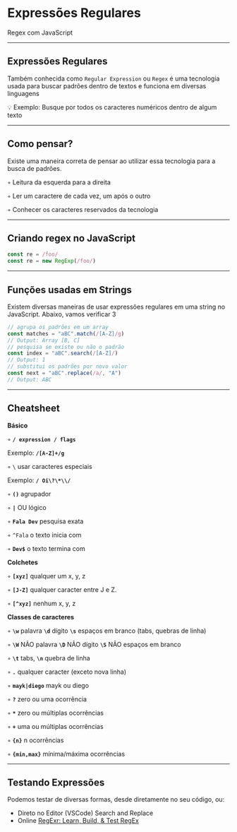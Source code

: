 # Expressões Regulares

Regex com JavaScript

---

## Expressões Regulares

Também conhecida como `Regular Expression` ou `Regex` é uma tecnologia usada para buscar padrões dentro de textos e funciona em diversas linguagens

<aside>
💡 Exemplo: Busque por todos os caracteres numéricos dentro de algum texto

</aside>

---

## Como pensar?

Existe uma maneira correta de pensar ao utilizar essa tecnologia para a busca de padrões.

◦ Leitura da esquerda para a direita

◦ Ler um caractere de cada vez, um após o outro

◦ Conhecer os caracteres reservados da tecnologia

---

## Criando regex no JavaScript

```jsx
const re = /foo/
const re = new RegExp(/foo/)
```

---

## Funções usadas em Strings

Existem diversas maneiras de usar expressões regulares em uma string no JavaScript. Abaixo, vamos verificar 3

```jsx
// agrupa os padrões em um array
const matches = "aBC".match(/[A-Z]/g)
// Output: Array [B, C]
// pesquisa se existe ou não o padrão
const index = "aBC".search(/[A-Z]/)
// Output: 1
// substitui os padrões por novo valor
const next = "aBC".replace(/a/, "A")
// Output: ABC
```

---

## Cheatsheet

**Básico**

◦ **`/ expression / flags`**

Exemplo: **`/[A-Z]+/g`**

◦ `\` usar caracteres especiais

Exemplo: **`/ Oi\?\*\\/`**

◦ **`()`** agrupador

◦ **`|`** OU lógico

◦ **`Fala Dev`** pesquisa exata

◦ `^Fala` o texto inicia com

◦ **`Dev$`** o texto termina com

**Colchetes**

◦ **`[xyz]`** qualquer um x, y, z

◦ **`[J-Z]`** qualquer caracter entre J e Z.

◦ **`[^xyz]`** nenhum x, y, z

**Classes de caracteres**

◦ **`\w`** palavra **`\d`** dígito **`\s`** espaços em branco (tabs, quebras de linha)

◦ **`\W`** NÃO palavra **`\D`** NÃO dígito **`\S`** NÃO espaços em branco

◦ **`\t`** tabs, **`\n`** quebra de linha

◦ **`.`** qualquer caracter (exceto nova linha)

◦ **`mayk|diego`** mayk ou diego

◦ **`?`** zero ou uma ocorrência

◦ **`*`** zero ou múltiplas ocorrências

◦ **`+`** uma ou múltiplas ocorrências

◦ **`{n}`** n ocorrências

◦ **`{min,max}`** mínima/máxima ocorrências

---

## Testando Expressões

Podemos testar de diversas formas, desde diretamente no seu código, ou:

- Direto no Editor (VSCode)
  Search and Replace
- Online
  [RegExr: Learn, Build, & Test RegEx](https://regexr.com/)